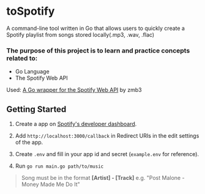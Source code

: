 # toSpotify
A command-line tool written in Go that allows users to quickly create a Spotify playlist from songs stored locally(.mp3, .wav, .flac)

### The purpose of this project is to learn and practice concepts related to:
- Go Language
- The Spotify Web API

Used: [A Go wrapper for the Spotify Web API](https://github.com/zmb3/spotify) by zmb3

## Getting Started

1) Create a app on [Spotify's developer dashboard](https://developer.spotify.com/dashboard/applications).

2) Add `http://localhost:3000/callback` in Redirect URIs in the edit settings of the app.

3) Create `.env` and fill in your app id and secret (`example.env`  for reference).

4) Run  `go run main.go path/to/music`

> Song must be in the format **[Artist] - [Track]** e.g. "Post Malone - Money Made Me Do It"
